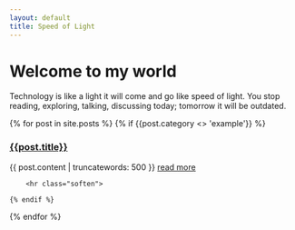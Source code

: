 ```yaml
---
layout: default
title: Speed of Light
---
```


<h1>Welcome to my world</h1>

<p>Technology is like a light it will come and go like speed of light. You stop reading, exploring, talking, discussing today; tomorrow it will be outdated.</p>

<div>
{% for post in site.posts %}
	{% if {{post.category <> 'example'}} %}
		<h3><a href="{{post.url}}">{{post.title}}</a></h3>
		<p>
			{{ post.content  | truncatewords: 500 }}
			<a href="{{ post.url }}">read more</a>
		</p>

		<hr class="soften">

	{% endif %}
{% endfor %}
</div>